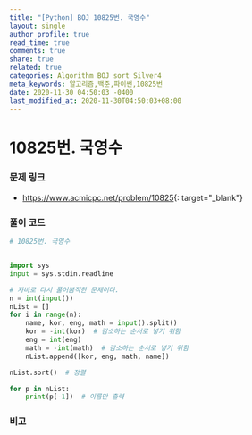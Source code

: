 ```yaml
---
title: "[Python] BOJ 10825번. 국영수"
layout: single
author_profile: true
read_time: true
comments: true
share: true
related: true
categories: Algorithm BOJ sort Silver4
meta_keywords: 알고리즘,백준,파이썬,10825번
date: 2020-11-30 04:50:03 -0400
last_modified_at: 2020-11-30T04:50:03+08:00
---
```


# 10825번. 국영수

### 문제 링크
- <https://www.acmicpc.net/problem/10825>{: target="\_blank"}

### 풀이 코드

```python
# 10825번. 국영수


import sys
input = sys.stdin.readline

# 자바로 다시 풀어봄직한 문제이다.
n = int(input())
nList = []
for i in range(n):
    name, kor, eng, math = input().split()
    kor = -int(kor)  # 감소하는 순서로 넣기 위함
    eng = int(eng)
    math = -int(math)  # 감소하는 순서로 넣기 위함
    nList.append([kor, eng, math, name])

nList.sort()  # 정렬

for p in nList:
    print(p[-1])  # 이름만 출력
```

### 비고